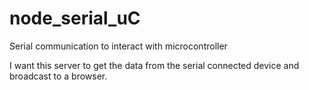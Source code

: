 # node_serial_uC

Serial communication to interact with microcontroller

I want this server to get the data from the serial connected device and broadcast to a browser. 
